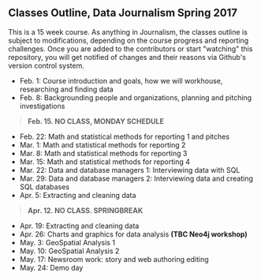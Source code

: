 ## Classes Outline, Data Journalism Spring 2017

[//]: # (1. Each class title links to it's class .md document.)
[//]: # (2. Each class .md includes class details, including links to assignments that are written as assignment-number or assignment-deadline .md, readings and required software.)
[//]: # (3. Data for assignments goes in the `data` folder.)


This is a 15 week course. As anything in Journalism, the classes outline is subject to modifications, depending on the course progress and reporting challenges. Once you are added to the contributors or start "watching" this repository, you will get notified of changes and their reasons via Github's version control system.

-  Feb. 1: Course introduction and goals, how we will workhouse, researching and finding data
-  Feb. 8: Backgrounding people and organizations, planning and pitching investigations    
> **Feb. 15. NO CLASS, MONDAY SCHEDULE**

- Feb. 22: Math and statistical methods for reporting 1 and pitches
- Mar. 1: Math and statistical methods for reporting 2
- Mar. 8: Math and statistical methods for reporting 3
- Mar. 15: Math and statistical methods for reporting 4
- Mar. 22: Data and database managers 1: Interviewing data with SQL
- Mar. 29: Data and database managers 2: Interviewing data and creating SQL databases
- Apr. 5: Extracting and cleaning data   
> **Apr. 12. NO CLASS. SPRINGBREAK**

- Apr. 19: Extracting and cleaning data
- Apr. 26: Charts and graphics for data analysis **(TBC Neo4j workshop)**
- May. 3: GeoSpatial Analysis 1
- May. 10: GeoSpatial Analysis 2
- May. 17: Newsroom work: story and web authoring editing
- May. 24: Demo day
